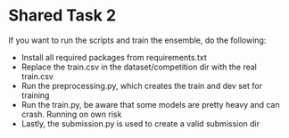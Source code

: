# Shared Task 2
If you want to run the scripts and train the ensemble, do the following:
* Install all required packages from requirements.txt
* Replace the train.csv in the dataset/competition dir with the real train.csv
* Run the preprocessing.py, which creates the train and dev set for training
* Run the train.py, be aware that some models are pretty heavy and can crash. Running on own risk
* Lastly, the submission.py is used to create a valid submission dir
